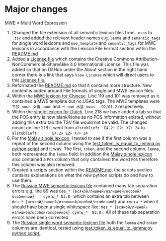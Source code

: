# Major changes

MWE = Multi Word Expression

1. Changed the file extension of all semantic lexicon files from `.usas` to `.tsv` and added the relevant header names e.g. `lemma` and `semantic_tags` for single word lexicons and `mwe_template` and `semantic_tags` for MWE lexicons in accordance with the Lexicon File Format section within the [README.md](./README.md)
2. Added a [License file](./LICENSE) which contains the Creative Commons Attribution-NonCommercial-ShareAlike 4.0 International License. This file was added so that on GitHub under the About section in the right hand corner there is a link that says `View License` which will direct users to this [License file](./LICENSE).
3. Reformated the [README.md](./README.md) so that it contains more structure. New content is added around File formats of single and MWE lexicon files.
4. Within the [MWE lexicon for Chinese](./Chinese/mwe-chi.tsv). Line 119 and 101 was removed as it contained a MWE template but no USAS tags. The MWE templates were `平顶_noun 女帽_noun` and `一_num 水盆_noun	O2/O1.2` respectively.
5. Within the [single lexicon for Dutch](./Dutch/semantic_lexicon_dut.tsv). Line 218 we have added a tab so that the POS entry is now blank/None as no POS information existed, without adding this extra tab the TSV file would not be valid. The changed meant on line 218 it went from `alstublieft	E4.2+ E2+ X7+ Z4` to `alstublieft		E4.2+ E2+ X7+ Z4`
6. For the [Malay single lexicon](./Malay/semantic_laexicon_ms.tsv), I tested to see if the first column was a repeat of the second column using the [test_token_is_equal_to_lemma.py python script](./test_token_is_equal_to_lemma.py) and it was. The first, `token`, and the second column, `lemma`, both represented the `lemma` field. In addition the [Malay single lexicon](./Malay/semantic_laexicon_ms.tsv) also contained a `POS` column that only contained the word `POS` therefore this column was also removed.
7. Created a scripts section within the [README.md](./README.md), the scripts section contains explanations on what the new python scripts do and how to use them.
8. The [Russian MWE semantic lexicon file](./Russian/mwe-rus.tsv) contained many tab separation errors e.g. line 89 was `без_* {всякой/лишней/излишней/особой/особенной}	суеты_*	N3.8-` which contains an extra tab between `без_* {всякой/лишней/излишней/особой/особенной}` and `суеты_*` when it should have been a single whitespace like: `без_* {всякой/лишней/излишней/особой/особенной} суеты_*	N3.8-`. All of these tab separation errors have been corrected.
9. The [Russian single word semantic lexicon file](./Russian/semantic_lexicon_rus.tsv) both the `lemma` and `token` columns are identical, tested using [test_token_is_equal_to_lemma.py python script.](./test_token_is_equal_to_lemma.py)